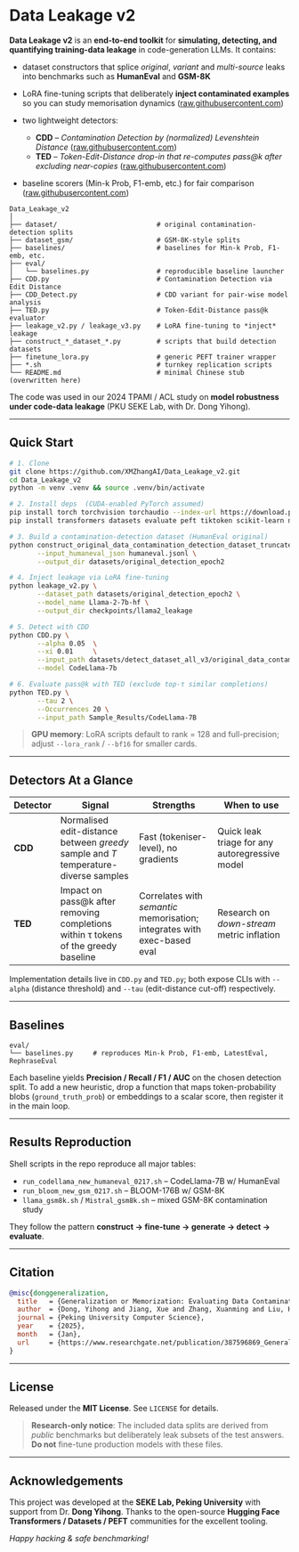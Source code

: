 # Data Leakage v2

**Data Leakage v2** is an **end-to-end toolkit** for **simulating, detecting, and quantifying training-data leakage** in code-generation LLMs.
It contains:

* dataset constructors that splice *original*, *variant* and *multi-source* leaks into benchmarks such as **HumanEval** and **GSM-8K**
* LoRA fine-tuning scripts that deliberately **inject contaminated examples** so you can study memorisation dynamics ([raw.githubusercontent.com][2])
* two lightweight detectors:

  * **CDD** – *Contamination Detection by (normalized) Levenshtein Distance* ([raw.githubusercontent.com][3])
  * **TED** – *Token-Edit-Distance drop-in that re-computes pass\@k after excluding near-copies* ([raw.githubusercontent.com][4])
* baseline scorers (Min-k Prob, F1-emb, etc.) for fair comparison ([raw.githubusercontent.com][5])

```text
Data_Leakage_v2
│
├── dataset/                         # original contamination-detection splits
├── dataset_gsm/                     # GSM-8K-style splits
├── baselines/                       # baselines for Min-k Prob, F1-emb, etc.
├── eval/
│   └── baselines.py                 # reproducible baseline launcher
├── CDD.py                           # Contamination Detection via Edit Distance
├── CDD_Detect.py                    # CDD variant for pair-wise model analysis
├── TED.py                           # Token-Edit-Distance pass@k evaluator
├── leakage_v2.py / leakage_v3.py    # LoRA fine-tuning to *inject* leakage
├── construct_*_dataset_*.py         # scripts that build detection datasets
├── finetune_lora.py                 # generic PEFT trainer wrapper
├── *.sh                             # turnkey replication scripts
└── README.md                        # minimal Chinese stub (overwritten here)
```

The code was used in our 2024 TPAMI / ACL study on **model robustness under code-data leakage** (PKU SEKE Lab, with Dr. Dong Yihong).

---

## Quick Start

```bash
# 1. Clone
git clone https://github.com/XMZhangAI/Data_Leakage_v2.git
cd Data_Leakage_v2
python -m venv .venv && source .venv/bin/activate

# 2. Install deps  (CUDA-enabled PyTorch assumed)
pip install torch torchvision torchaudio --index-url https://download.pytorch.org/whl/cu121
pip install transformers datasets evaluate peft tiktoken scikit-learn numpy

# 3. Build a contamination-detection dataset (HumanEval original)
python construct_original_data_contamination_detection_dataset_truncate_iteration.py \
       --input_humaneval_json humaneval.jsonl \
       --output_dir datasets/original_detection_epoch2

# 4. Inject leakage via LoRA fine-tuning
python leakage_v2.py \
       --dataset_path datasets/original_detection_epoch2 \
       --model_name Llama-2-7b-hf \
       --output_dir checkpoints/llama2_leakage

# 5. Detect with CDD
python CDD.py \
       --alpha 0.05  \
       --xi 0.01     \
       --input_path datasets/detect_dataset_all_v3/original_data_contamination_detection_dataset_truncate_epoch2 \
       --model CodeLlama-7b

# 6. Evaluate pass@k with TED (exclude top-τ similar completions)
python TED.py \
       --tau 2 \
       --Occurrences 20 \
       --input_path Sample_Results/CodeLlama-7B
```

> **GPU memory**: LoRA scripts default to rank = 128 and full-precision; adjust `--lora_rank` / `--bf16` for smaller cards.

---

## Detectors At a Glance

| Detector | Signal                                                                               | Strengths                                                                | When to use                                    |
| -------- | ------------------------------------------------------------------------------------ | ------------------------------------------------------------------------ | ---------------------------------------------- |
| **CDD**  | Normalised edit-distance between *greedy* sample and *T* temperature-diverse samples | Fast (tokeniser-level), no gradients                                     | Quick leak triage for any autoregressive model |
| **TED**  | Impact on pass\@k after removing completions within τ tokens of the greedy baseline  | Correlates with *semantic* memorisation; integrates with exec-based eval | Research on *down-stream* metric inflation     |

Implementation details live in `CDD.py` and `TED.py`; both expose CLIs with `--alpha` (distance threshold) and `--tau` (edit-distance cut-off) respectively.

---

## Baselines

```text
eval/
└── baselines.py     # reproduces Min-k Prob, F1-emb, LatestEval, RephraseEval
```

Each baseline yields **Precision / Recall / F1 / AUC** on the chosen detection split.
To add a new heuristic, drop a function that maps token-probability blobs (`ground_truth_prob`) or embeddings to a scalar score, then register it in the main loop.

---

## Results Reproduction

Shell scripts in the repo reproduce all major tables:

* `run_codellama_new_humaneval_0217.sh` – CodeLlama-7B w/ HumanEval
* `run_bloom_new_gsm_0217.sh`          – BLOOM-176B w/ GSM-8K
* `llama_gsm8k.sh` / `Mistral_gsm8k.sh` – mixed GSM-8K contamination study

They follow the pattern **construct → fine-tune → generate → detect → evaluate**.

---

## Citation

```bibtex
@misc{donggeneralization,
  title   = {Generalization or Memorization: Evaluating Data Contamination for Large Language Models},
  author  = {Dong, Yihong and Jiang, Xue and Zhang, Xuanming and Liu, Huanyu and Jin, Zhi and Gu, Bin and Yang, Mengfei and Li, Ge},
  journal = {Peking University Computer Science},
  year    = {2025},
  month   = {Jan},
  url     = {https://www.researchgate.net/publication/387596869_Generalization_or_Memorization_Evaluating_Data_Contamination_for_Large_Language_Models},
}
```

---

## License

Released under the **MIT License**.  See `LICENSE` for details.

> **Research-only notice**: The included data splits are derived from *public* benchmarks but deliberately leak subsets of the test answers. **Do not** fine-tune production models with these files.

---

## Acknowledgements

This project was developed at the **SEKE Lab, Peking University** with support from Dr. **Dong Yihong**.
Thanks to the open-source **Hugging Face Transformers / Datasets / PEFT** communities for the excellent tooling.

*Happy hacking & safe benchmarking!*

[1]: https://github.com/XMZhangAI/Data_Leakage_v2 "GitHub - XMZhangAI/Data_Leakage_v2: [2024TPAMI][2024ACL]PKU SEKE Lab, with Dr. Dong Yihong"
[2]: https://raw.githubusercontent.com/XMZhangAI/Data_Leakage_v2/main/leakage_v2.py "raw.githubusercontent.com"
[3]: https://raw.githubusercontent.com/XMZhangAI/Data_Leakage_v2/main/CDD.py "raw.githubusercontent.com"
[4]: https://raw.githubusercontent.com/XMZhangAI/Data_Leakage_v2/main/TED.py "raw.githubusercontent.com"
[5]: https://raw.githubusercontent.com/XMZhangAI/Data_Leakage_v2/main/eval/baselines.py "raw.githubusercontent.com"
